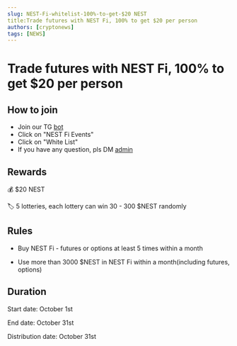 ```yaml
---
slug: NEST-Fi-whitelist-100%-to-get-$20 NEST
title:Trade futures with NEST Fi, 100% to get $20 per person
authors: [cryptonews]
tags: [NEWS]
---
```


# Trade futures with NEST Fi, 100% to get $20 per person

## How to join
- Join our TG [bot](https://t.me/NESTDailyRewardsBot)
- Click on "NEST Fi Events"
- Click on "White List"
- If you have any question, pls DM [admin](https://t.me/kingtin007)

## Rewards

💰 $20 NEST

🏷 5 lotteries, each lottery can win 30 - 300 $NEST randomly

## Rules
- Buy NEST Fi - futures or options at least 5 times within a month

- Use more than 3000 $NEST in NEST Fi within a month(including futures, options)

## Duration

Start date: October 1st

End date: October 31st

Distribution date: October 31st
